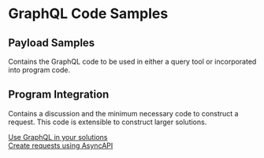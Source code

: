 # GraphQL Code Samples #  
## Payload Samples ##  
Contains the GraphQL code to be used in either a query tool or incorporated into program code.  
## Program Integration ##  
Contains a discussion and the minimum necessary code to construct a request.  This code is extensible to construct larger solutions.  

[Use GraphQL in your solutions](program_integration/GraphQL_Requests.md)  
[Create requests using AsyncAPI](program_integration/AsyncAPI_Requests.md)  
